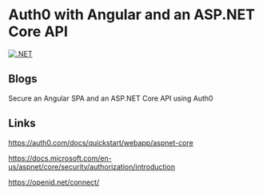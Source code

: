 # Auth0 with Angular and an ASP.NET Core API

[![.NET](https://github.com/damienbod/Auth0AngularAspNetCoreApi/workflows/.NET/badge.svg)](https://github.com/damienbod/Auth0AngularAspNetCoreApi/actions?query=workflow%3A.NET) 

## Blogs

Secure an Angular SPA and an ASP.NET Core API using Auth0

## Links

https://auth0.com/docs/quickstart/webapp/aspnet-core

https://docs.microsoft.com/en-us/aspnet/core/security/authorization/introduction

https://openid.net/connect/

